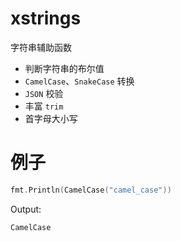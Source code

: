 # xstrings

字符串辅助函数

- 判断字符串的布尔值
- `CamelCase`、`SnakeCase` 转换
- `JSON` 校验
- 丰富 `trim`
- 首字母大小写

# 例子
```go
fmt.Println(CamelCase("camel_case"))
```
Output:
```text
CamelCase
```
